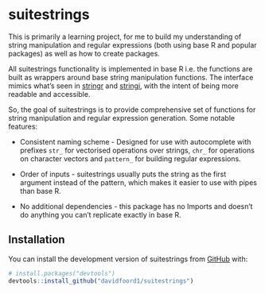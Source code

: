 
<!-- README.md is generated from README.Rmd. Please edit that file -->

# suitestrings

<!-- badges: start -->
<!-- badges: end -->

This is primarily a learning project, for me to build my understanding
of string manipulation and regular expressions (both using base R and
popular packages) as well as how to create packages.

All suitestrings functionality is implemented in base R i.e. the
functions are built as wrappers around base string manipulation
functions. The interface mimics what’s seen in
[stringr](https://stringr.tidyverse.org/reference/index.html) and
[stringi](https://stringi.gagolewski.com/rapi/stri_count.html), with the
intent of being more readable and accessible.

So, the goal of suitestrings is to provide comprehensive set of
functions for string manipulation and regular expression generation.
Some notable features:

- Consistent naming scheme - Designed for use with autocomplete with
  prefixes `str_` for vectorised operations over strings, `chr_` for
  operations on character vectors and `pattern_` for building regular
  expressions.

- Order of inputs - suitestrings usually puts the string as the first
  argument instead of the pattern, which makes it easier to use with
  pipes than base R.

- No additional dependencies - this package has no Imports and doesn’t
  do anything you can’t replicate exactly in base R.

## Installation

You can install the development version of suitestrings from
[GitHub](https://github.com/) with:

``` r
# install.packages("devtools")
devtools::install_github("davidfoord1/suitestrings")
```
